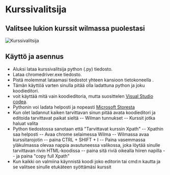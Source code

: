# Kurssivalitsija
## Valitsee lukion kurssit wilmassa puolestasi

![Kurssivalitsija](https://github.com/user-attachments/assets/b53cb63e-70c3-44a2-9434-b0e638303e45)


## Käyttö ja asennus 

 - Aluksi lataa kurssivalitsija python (.py) tiedosto. 
 - Lataa chromedriver.exe tiedosto.
 - Pistä molemmat lataamasi tiedostot yhteen kansioon tietokoneella .
 - Tämän käyttöä varten sinulla pitää olla ladattuna python ja joku koodieditori.
 - voit käyttää mitä vain koodieditoria, mutta suosittelen [Visual Studio codea](https://code.visualstudio.com/download).
 - Pythonin voi ladata helposti ja nopeasti [Microsoft Storesta](https://www.microsoft.com/store/productId/9NRWMJP3717K?ocid=pdpshare)
 - Kun olet ladannut kaiken tarvittavan sinun pitää avata koodieditori ja editoida tarvittavat paikat sieltä
 -- Wilman tunnukset
 -- Kurssit jotka haluat valita
- Python tiedostossa sanotaan että "Tarvittavat kurssin Xpath"
 -- Xpathin saa helposti 
 -- Avaa chrome selaimessa Wilma
 -- Wilmassa avaa kurssitarojotin 
 -- paina CTRL + SHIFT + I
 -- Paina vasemmassa yläkulmassa olevaa nappia avautuneessa valikossa, joka löytää sinulle tarvittavan rivin HTML-koodissa
 -- paina sitä riviä oikealla hiiren napilla
 -- ja paina "copy full Xpath"
 - Kun kaikki on valmiina käynnistä koodi joko editorin tai cmd:n kautta ja se valitsee sinulle etukäteen syöttämäsi kurssit
